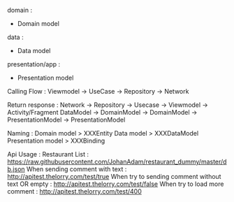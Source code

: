 domain :
- Domain model

data :
- Data model

presentation/app :
- Presentation model

Calling Flow :
Viewmodel -> UseCase -> Repository -> Network

Return response :
Network		-> Repository 	-> Usecase 	    -> Viewmodel            -> Activity/Fragment
DataModel 	-> DomainModel 	-> DomainModel 	-> PresentationModel    -> PresentationModel

Naming :
Domain model > XXXEntity
Data model > XXXDataModel
Presentation model > XXXBinding

Api Usage :
Restaurant List : https://raw.githubusercontent.com/JohanAdam/restaurant_dummy/master/db.json
When sending comment with text : http://apitest.thelorry.com/test/true
When try to sending comment without text OR empty : http://apitest.thelorry.com/test/false
When try to load more comment : http://apitest.thelorry.com/test/400
